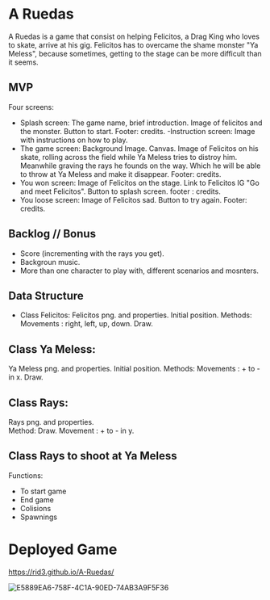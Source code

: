 

# A Ruedas

A Ruedas is a game that consist on helping Felicitos, a Drag King who loves to skate, arrive at his gig. Felicitos has to overcame the shame monster "Ya Meless", because sometimes, getting to the stage can be more difficult than it seems. 



## MVP

Four screens:
- Splash screen:
The game name, brief introduction. Image of felicitos and the monster. Button to start.
Footer: credits.
-Instruction screen:
Image with instructions on how to play. 
- The game screen:
Background Image. Canvas. Image of Felicitos on his skate, rolling across the field while Ya Meless tries to distroy him. Meanwhile graving the rays he founds on the way. Which he will be able to throw at Ya Meless and make it disappear.
Footer: credits.   
- You won screen:
Image of Felicitos on the stage. Link to Felicitos IG "Go and meet Felicitos". Button to splash screen.
footer : credits.
- You loose screen:
Image of Felicitos sad. Button to try again.
Footer: credits. 


## Backlog // Bonus

- Score (incrementing with the rays you get).
- Backgroun music.
- More than one character to play with, different scenarios and mosnters.   

## Data Structure

- Class Felicitos:
Felicitos png. and properties. Initial position. 
Methods:
Movements : right, left, up, down. 
Draw. 


## Class Ya Meless:
Ya Meless png. and properties. Initial position.
Methods:
Movements : + to - in x. 
Draw. 

## Class Rays:
Rays png. and properties.  
Method:
Draw.
Movement : + to - in y.

## Class Rays to shoot at Ya Meless 

Functions:
- To start game
- End game
- Colisions
- Spawnings


# Deployed Game
https://rid3.github.io/A-Ruedas/



![E5889EA6-758F-4C1A-90ED-74AB3A9F5F36](https://user-images.githubusercontent.com/98284387/153594328-b2438e05-d37b-4df2-9854-940ffa7eda38.jpg)



